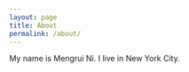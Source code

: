 ```yaml
---
layout: page
title: About
permalink: /about/
---
```


My name is Mengrui Ni. I live in New York City. 

